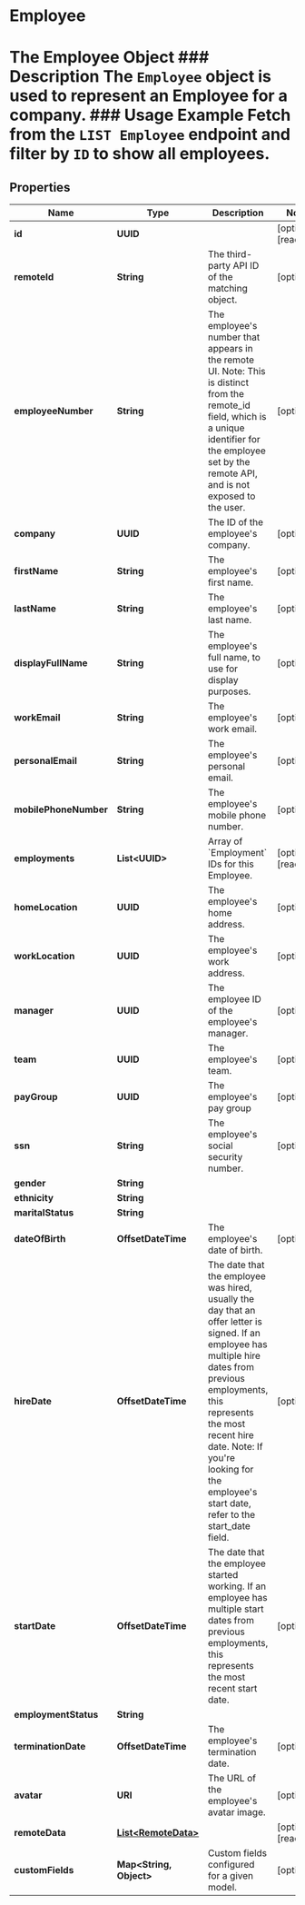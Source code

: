 

# Employee

# The Employee Object ### Description The `Employee` object is used to represent an Employee for a company.  ### Usage Example Fetch from the `LIST Employee` endpoint and filter by `ID` to show all employees.

## Properties

Name | Type | Description | Notes
------------ | ------------- | ------------- | -------------
**id** | **UUID** |  |  [optional] [readonly]
**remoteId** | **String** | The third-party API ID of the matching object. |  [optional]
**employeeNumber** | **String** | The employee&#39;s number that appears in the remote UI. Note: This is distinct from the remote_id field, which is a unique identifier for the employee set by the remote API, and is not exposed to the user. |  [optional]
**company** | **UUID** | The ID of the employee&#39;s company. |  [optional]
**firstName** | **String** | The employee&#39;s first name. |  [optional]
**lastName** | **String** | The employee&#39;s last name. |  [optional]
**displayFullName** | **String** | The employee&#39;s full name, to use for display purposes. |  [optional]
**workEmail** | **String** | The employee&#39;s work email. |  [optional]
**personalEmail** | **String** | The employee&#39;s personal email. |  [optional]
**mobilePhoneNumber** | **String** | The employee&#39;s mobile phone number. |  [optional]
**employments** | **List&lt;UUID&gt;** | Array of &#x60;Employment&#x60; IDs for this Employee. |  [optional] [readonly]
**homeLocation** | **UUID** | The employee&#39;s home address. |  [optional]
**workLocation** | **UUID** | The employee&#39;s work address. |  [optional]
**manager** | **UUID** | The employee ID of the employee&#39;s manager. |  [optional]
**team** | **UUID** | The employee&#39;s team. |  [optional]
**payGroup** | **UUID** | The employee&#39;s pay group |  [optional]
**ssn** | **String** | The employee&#39;s social security number. |  [optional]
**gender** | **String** |  | 
**ethnicity** | **String** |  | 
**maritalStatus** | **String** |  | 
**dateOfBirth** | **OffsetDateTime** | The employee&#39;s date of birth. |  [optional]
**hireDate** | **OffsetDateTime** | The date that the employee was hired, usually the day that an offer letter is signed. If an employee has multiple hire dates from previous employments, this represents the most recent hire date. Note: If you&#39;re looking for the employee&#39;s start date, refer to the start_date field. |  [optional]
**startDate** | **OffsetDateTime** | The date that the employee started working. If an employee has multiple start dates from previous employments, this represents the most recent start date. |  [optional]
**employmentStatus** | **String** |  | 
**terminationDate** | **OffsetDateTime** | The employee&#39;s termination date. |  [optional]
**avatar** | **URI** | The URL of the employee&#39;s avatar image. |  [optional]
**remoteData** | [**List&lt;RemoteData&gt;**](RemoteData.md) |  |  [optional] [readonly]
**customFields** | **Map&lt;String, Object&gt;** | Custom fields configured for a given model. |  [optional]



